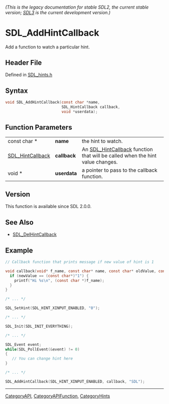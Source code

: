###### (This is the legacy documentation for stable SDL2, the current stable version; [SDL3](https://wiki.libsdl.org/SDL3/) is the current development version.)
# SDL_AddHintCallback

Add a function to watch a particular hint.

## Header File

Defined in [SDL_hints.h](https://github.com/libsdl-org/SDL/blob/SDL2/include/SDL_hints.h)

## Syntax

```c
void SDL_AddHintCallback(const char *name,
                         SDL_HintCallback callback,
                         void *userdata);
```

## Function Parameters

|                                      |              |                                                                                                   |
| ------------------------------------ | ------------ | ------------------------------------------------------------------------------------------------- |
| const char *                         | **name**     | the hint to watch.                                                                                |
| [SDL_HintCallback](SDL_HintCallback) | **callback** | An [SDL_HintCallback](SDL_HintCallback) function that will be called when the hint value changes. |
| void *                               | **userdata** | a pointer to pass to the callback function.                                                       |

## Version

This function is available since SDL 2.0.0.

## See Also

- [SDL_DelHintCallback](SDL_DelHintCallback)


## Example

```c
// Callback function that prints message if new value of hint is 1

void callback(void* f_name, const char* name, const char* oldValue, const char* newValue) {
  if (newValue == (const char*)"1") {
    printf("Hi %s\n", (const char *)f_name);
  }
}

/* ... */

SDL_SetHint(SDL_HINT_XINPUT_ENABLED, "0");

/* ... */

SDL_Init(SDL_INIT_EVERYTHING);

/* ... */

SDL_Event event;
while(SDL_PollEvent(&event) != 0)
{
   // You can change hint here
}

/* ... */

SDL_AddHintCallback(SDL_HINT_XINPUT_ENABLED, callback, "SDL");
```

----
[CategoryAPI](CategoryAPI), [CategoryAPIFunction](CategoryAPIFunction), [CategoryHints](CategoryHints)

